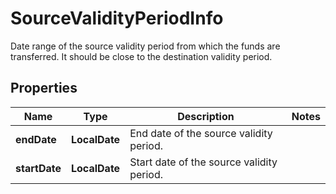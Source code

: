 

# SourceValidityPeriodInfo

Date range of the source validity period from which the funds are transferred. It should be close to the destination validity period.

## Properties

| Name | Type | Description | Notes |
|------------ | ------------- | ------------- | -------------|
|**endDate** | **LocalDate** | End date of the source validity period. |  |
|**startDate** | **LocalDate** | Start date of the source validity period. |  |



